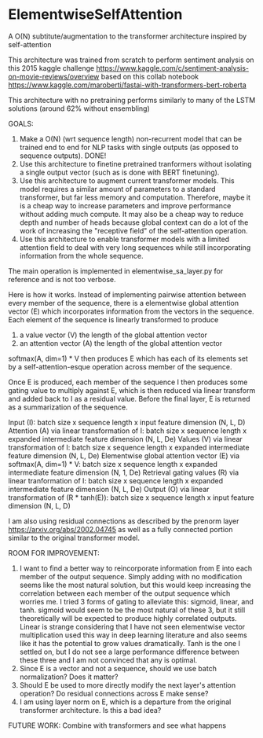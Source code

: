 # ElementwiseSelfAttention
A O(N) subtitute/augmentation to the transformer architecture inspired by self-attention

This architecture was trained from scratch to perform sentiment analysis on this 2015 kaggle challenge https://www.kaggle.com/c/sentiment-analysis-on-movie-reviews/overview based on this collab notebook https://www.kaggle.com/maroberti/fastai-with-transformers-bert-roberta

This architecture with no pretraining performs similarly to many of the LSTM solutions (around 62% without ensembling)

GOALS:
1) Make a O(N) (wrt sequence length) non-recurrent model that can be trained end to end for NLP tasks with single outputs (as opposed to sequence outputs). DONE!
2) Use this architecture to finetine pretrained tranformers without isolating a single output vector (such as is done with BERT finetuning).
3) Use this architecture to augment current transformer models.  This model requires a similar amount of parameters to a standard transformer, but far less memory and computation.  Therefore, maybe it is a cheap way to increase parameters and improve performance without adding much compute.  It may also be a cheap way to reduce depth and number of heads because global context can do a lot of the work of increasing the "receptive field" of the self-attention operation.
4) Use this architecture to enable transformer models with a limited attention field to deal with very long sequences while still incorporating information from the whole sequence.

The main operation is implemented in elementwise_sa_layer.py for reference and is not too verbose.  

Here is how it works. Instead of implementing pairwise attention between every member of the sequence, there is a elementwise global attention vector (E) which incorporates information from the vectors in the sequence.  Each element of the sequence is linearly transformed to produce 

1) a value vector (V) the length of the global attention vector
2) an attention vector (A) the length of the global attention vector

softmax(A, dim=1) * V then produces E which has each of its elements set by a self-attention-esque operation across member of the sequence.

Once E is produced, each member of the sequence I then produces some gating value to multiply against E, which is then reduced via linear transform and added back to I as a residual value.  Before the final layer, E is returned as a summarization of the sequence.

Input (I): batch size x sequence length x input feature dimension (N, L, D)
Attention (A) via linear transformation of I: batch size x sequence length x expanded intermediate feature dimension (N, L, De)
Values (V) via linear transformation of I: batch size x sequence length x expanded intermediate feature dimension (N, L, De)
Elementwise global attention vector (E) via softmax(A, dim=1) * V: batch size x sequence length x expanded intermediate feature dimension (N, 1, De)
Retrieval gating values (R) via linear tranformation of I: batch size x sequence length x expanded intermediate feature dimension (N, L, De)
Output (O) via linear transformation of (R * tanh(E)): batch size x sequence length x input feature dimension (N, L, D)

I am also using residual connections as described by the prenorm layer https://arxiv.org/abs/2002.04745 as well as a fully connected portion similar to the original transformer model.

ROOM FOR IMPROVEMENT:
1. I want to find a better way to reincorporate information from E into each member of the output sequence.  Simply adding with no modification seems like the most natural solution, but this would keep increasing the correlation between each member of the output sequence which worries me. I tried 3 forms of gating to alleviate this: sigmoid, linear, and tanh. sigmoid would seem to be the most natural of these 3, but it still theoretically will be expected to produce highly correlated outputs.  Linear is strange considering that I have not seen elementwise vector multiplication used this way in deep learning literature and also seems like it has the potential to grow values dramatically. Tanh is the one I settled on, but I do not see a large performance difference between these three and I am not convinced that any is optimal.
2. Since E is a vector and not a sequence, should we use batch normalization? Does it matter?  
3. Should E be used to more directly modify the next layer's attention operation? Do residual connections across E make sense?
4. I am using layer norm on E, which is a departure from the original transformer architecture.  Is this a bad idea?

FUTURE WORK:
Combine with transformers and see what happens
